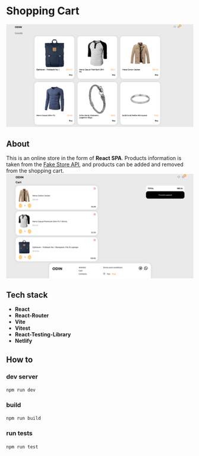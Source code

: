 # Shopping Cart 
![](screenshots/goods.png)

## About
This is an online store in the form of **React SPA**. Products information is taken from the [Fake Store API](https://fakestoreapi.com/), and products can be added and removed from the shopping cart.
![](screenshots/cart.png)

## Tech stack
* **React**
* **React-Router**
* **Vite**
* **Vitest**
* **React-Testing-Library**
* **Netlify**

## How to
### dev server
 ```npm run dev```

### build
 ```npm run build```

 ### run tests
 ```npm run test```
